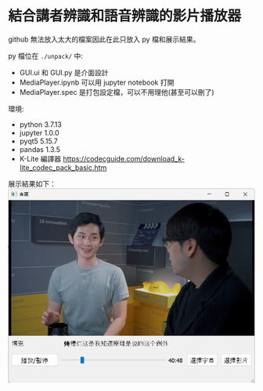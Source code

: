 # 結合講者辨識和語音辨識的影片播放器

github 無法放入太大的檔案因此在此只放入 py 檔和展示結果。

py 檔位在 `./unpack/` 中:
* GUI.ui 和 GUI.py 是介面設計
* MediaPlayer.ipynb 可以用 jupyter notebook 打開
* MediaPlayer.spec 是打包設定檔，可以不用理他(甚至可以刪了)

環境:
* python 3.7.13
* jupyter 1.0.0
* pyqt5 5.15.7
* pandas 1.3.5
* K-Lite 編譯器 https://codecguide.com/download_k-lite_codec_pack_basic.htm

展示結果如下：
![](.\image\result.png)